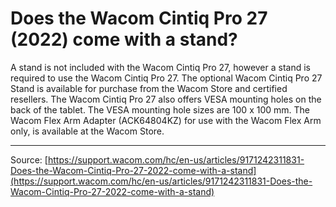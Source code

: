 # Does the Wacom Cintiq Pro 27 (2022) come with a stand?

A stand is not included with the Wacom Cintiq Pro 27, however a stand is required to use the Wacom Cintiq Pro 27. The optional Wacom Cintiq Pro 27 Stand is available for purchase from the Wacom Store and certified resellers. The Wacom Cintiq Pro 27 also offers VESA mounting holes on the back of the tablet. The VESA mounting hole sizes are 100 x 100 mm. The Wacom Flex Arm Adapter (ACK64804KZ) for use with the Wacom Flex Arm only, is available at the Wacom Store.

---
Source: [https://support.wacom.com/hc/en-us/articles/9171242311831-Does-the-Wacom-Cintiq-Pro-27-2022-come-with-a-stand](https://support.wacom.com/hc/en-us/articles/9171242311831-Does-the-Wacom-Cintiq-Pro-27-2022-come-with-a-stand)
